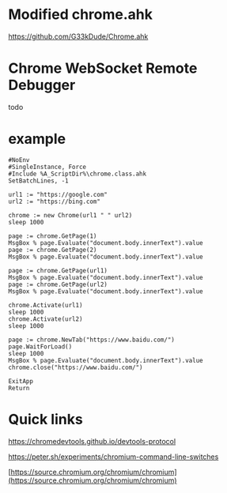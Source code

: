 # Modified chrome.ahk
https://github.com/G33kDude/Chrome.ahk
# Chrome WebSocket Remote Debugger
todo
# example
```
#NoEnv
#SingleInstance, Force
#Include %A_ScriptDir%\chrome.class.ahk
SetBatchLines, -1

url1 := "https://google.com"
url2 := "https://bing.com"

chrome := new Chrome(url1 " " url2)
sleep 1000

page := chrome.GetPage(1)
MsgBox % page.Evaluate("document.body.innerText").value
page := chrome.GetPage(2)
MsgBox % page.Evaluate("document.body.innerText").value

page := chrome.GetPage(url1)
MsgBox % page.Evaluate("document.body.innerText").value
page := chrome.GetPage(url2)
MsgBox % page.Evaluate("document.body.innerText").value

chrome.Activate(url1)
sleep 1000
chrome.Activate(url2)
sleep 1000

page := chrome.NewTab("https://www.baidu.com/")
page.WaitForLoad()
sleep 1000
MsgBox % page.Evaluate("document.body.innerText").value
chrome.close("https://www.baidu.com/")

ExitApp
Return
```
# Quick links
https://chromedevtools.github.io/devtools-protocol

https://peter.sh/experiments/chromium-command-line-switches

[https://source.chromium.org/chromium/chromium](https://source.chromium.org/chromium/chromium)
